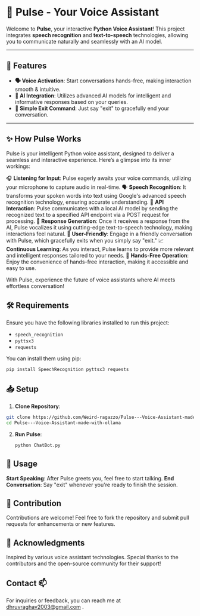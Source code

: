 # 🎤 Pulse - Your Voice Assistant

Welcome to **Pulse**, your interactive **Python Voice Assistant**! This project integrates **speech recognition** and **text-to-speech** technologies, allowing you to communicate naturally and seamlessly with an AI model.

---

## 🚀 Features

- **🗣 Voice Activation**: Start conversations hands-free, making interaction smooth & intuitive.
- **🤖 AI Integration**: Utilizes advanced AI models for intelligent and informative responses based on your queries.
- **👋 Simple Exit Command**: Just say "exit" to gracefully end your conversation.

---

## ✨ How Pulse Works
Pulse is your intelligent Python voice assistant, designed to deliver a seamless and interactive experience. Here’s a glimpse into its inner workings:

🎧 **Listening for Input**: Pulse eagerly awaits your voice commands, utilizing your microphone to capture audio in real-time.
🗣 **Speech Recognition**: It transforms your spoken words into text using Google's advanced speech recognition technology, ensuring accurate understanding.
🔗 **API Interaction**: Pulse communicates with a local AI model by sending the recognized text to a specified API endpoint via a POST request for processing.
💬 **Response Generation**: Once it receives a response from the AI, Pulse vocalizes it using cutting-edge text-to-speech technology, making interactions feel natural.
👋 **User-Friendly**: Engage in a friendly conversation with Pulse, which gracefully exits when you simply say "exit."
📈 **Continuous Learning**: As you interact, Pulse learns to provide more relevant and intelligent responses tailored to your needs.
🙌 **Hands-Free Operation**: Enjoy the convenience of hands-free interaction, making it accessible and easy to use.

With Pulse, experience the future of voice assistants where AI meets effortless conversation!

## 🛠 Requirements

Ensure you have the following libraries installed to run this project:

- `speech_recognition`
- `pyttsx3`
- `requests`

You can install them using pip:

```bash
pip install SpeechRecognition pyttsx3 requests
```

## 📥 Setup

1. **Clone Repository**:
  ```bash
  git clone https://github.com/Weird-ragazzo/Pulse---Voice-Assistant-made-with-ollama.git
  cd Pulse---Voice-Assistant-made-with-ollama
  ```

2. **Run Pulse**:
   ```bash
   python ChatBot.py
   ```

## 🎤 Usage
**Start Speaking**: After Pulse greets you, feel free to start talking.
**End Conversation**: Say "exit" whenever you're ready to finish the session.

## 🤝 Contribution
Contributions are welcome! Feel free to fork the repository and submit pull requests for enhancements or new features.

## 🙌 Acknowledgments
Inspired by various voice assistant technologies.
Special thanks to the contributors and the open-source community for their support!

## Contact 📫
For inquiries or feedback, you can reach me at dhruvraghav2003@gmail.com .
